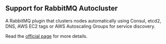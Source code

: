 Support for RabbitMQ Autocluster
--

A RabbitMQ plugin that clusters nodes automatically using Consul, etcd2, DNS, AWS EC2 tags or AWS Autoscaling Groups for service discovery.

Read the [official page](https://github.com/aweber/rabbitmq-autocluster) for more details. 
